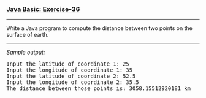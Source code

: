 ### [Java Basic: Exercise-36](https://www.w3resource.com/java-exercises/basic/java-basic-exercise-36.php)

***
Write a Java program to compute the distance between two points on the surface of earth.
***
_Sample output:_
<pre>
Input the latitude of coordinate 1: 25                                                                        
Input the longitude of coordinate 1: 35                                                                       
Input the latitude of coordinate 2: 52.5                                                                      
Input the longitude of coordinate 2: 35.5                                                                     
The distance between those points is: 3058.15512920181 km
</pre>